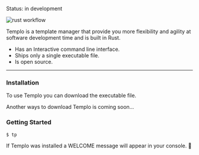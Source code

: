 Status: in development

![rust workflow](https://github.com/pultzlucas/templo/actions/workflows/rust.yml/badge.svg)

Templo is a template manager that provide you more flexibility and agility at software development time and is built in Rust.

- Has an Interactive command line interface.
- Ships only a single executable file.
- Is open source.

---

### Installation

To use Templo you can download the executable file.

Another ways to download Templo is coming soon...

### Getting Started

```command
$ tp
```

If Templo was installed a WELCOME message will appear in your console. 🎉
